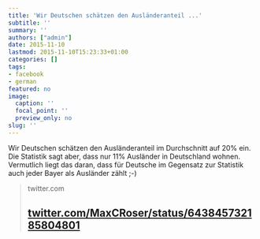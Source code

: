 ```yaml
---
title: 'Wir Deutschen schätzen den Ausländeranteil ...'
subtitle: ''
summary: ''
authors: ["admin"]
date: 2015-11-10
lastmod: 2015-11-10T15:23:33+01:00
categories: []
tags:
- facebook
- german
featured: no
image:
  caption: ''
  focal_point: ''
  preview_only: no
slug: ''
---
```

Wir Deutschen schätzen den Ausländeranteil im Durchschnitt auf 20% ein. Die Statistik sagt aber, dass nur 11% Ausländer in Deutschland wohnen. Vermutlich liegt das daran, dass für Deutsche im Gegensatz zur Statistik auch jeder Bayer als Ausländer zählt ;-)
> twitter.com
> ## [twitter.com/MaxCRoser/status/643845732185804801](https://twitter.com/MaxCRoser/status/643845732185804801)
>


